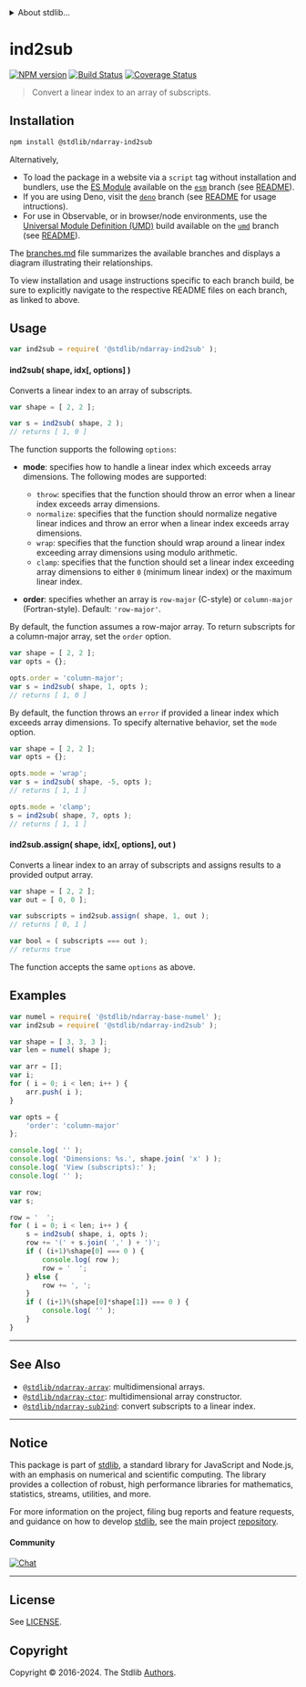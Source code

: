 <!--

@license Apache-2.0

Copyright (c) 2018 The Stdlib Authors.

Licensed under the Apache License, Version 2.0 (the "License");
you may not use this file except in compliance with the License.
You may obtain a copy of the License at

   http://www.apache.org/licenses/LICENSE-2.0

Unless required by applicable law or agreed to in writing, software
distributed under the License is distributed on an "AS IS" BASIS,
WITHOUT WARRANTIES OR CONDITIONS OF ANY KIND, either express or implied.
See the License for the specific language governing permissions and
limitations under the License.

-->


<details>
  <summary>
    About stdlib...
  </summary>
  <p>We believe in a future in which the web is a preferred environment for numerical computation. To help realize this future, we've built stdlib. stdlib is a standard library, with an emphasis on numerical and scientific computation, written in JavaScript (and C) for execution in browsers and in Node.js.</p>
  <p>The library is fully decomposable, being architected in such a way that you can swap out and mix and match APIs and functionality to cater to your exact preferences and use cases.</p>
  <p>When you use stdlib, you can be absolutely certain that you are using the most thorough, rigorous, well-written, studied, documented, tested, measured, and high-quality code out there.</p>
  <p>To join us in bringing numerical computing to the web, get started by checking us out on <a href="https://github.com/stdlib-js/stdlib">GitHub</a>, and please consider <a href="https://opencollective.com/stdlib">financially supporting stdlib</a>. We greatly appreciate your continued support!</p>
</details>

# ind2sub

[![NPM version][npm-image]][npm-url] [![Build Status][test-image]][test-url] [![Coverage Status][coverage-image]][coverage-url] <!-- [![dependencies][dependencies-image]][dependencies-url] -->

> Convert a linear index to an array of subscripts.

<!-- Section to include introductory text. Make sure to keep an empty line after the intro `section` element and another before the `/section` close. -->

<section class="intro">

</section>

<!-- /.intro -->

<!-- Package usage documentation. -->

<section class="installation">

## Installation

```bash
npm install @stdlib/ndarray-ind2sub
```

Alternatively,

-   To load the package in a website via a `script` tag without installation and bundlers, use the [ES Module][es-module] available on the [`esm`][esm-url] branch (see [README][esm-readme]).
-   If you are using Deno, visit the [`deno`][deno-url] branch (see [README][deno-readme] for usage intructions).
-   For use in Observable, or in browser/node environments, use the [Universal Module Definition (UMD)][umd] build available on the [`umd`][umd-url] branch (see [README][umd-readme]).

The [branches.md][branches-url] file summarizes the available branches and displays a diagram illustrating their relationships.

To view installation and usage instructions specific to each branch build, be sure to explicitly navigate to the respective README files on each branch, as linked to above.

</section>

<section class="usage">

## Usage

```javascript
var ind2sub = require( '@stdlib/ndarray-ind2sub' );
```

#### ind2sub( shape, idx\[, options] )

Converts a linear index to an array of subscripts.

```javascript
var shape = [ 2, 2 ];

var s = ind2sub( shape, 2 );
// returns [ 1, 0 ]
```

The function supports the following `options`:

-   **mode**: specifies how to handle a linear index which exceeds array dimensions. The following modes are supported:

    -   `throw`: specifies that the function should throw an error when a linear index exceeds array dimensions.
    -   `normalize`: specifies that the function should normalize negative linear indices and throw an error when a linear index exceeds array dimensions.
    -   `wrap`: specifies that the function should wrap around a linear index exceeding array dimensions using modulo arithmetic.
    -   `clamp`: specifies that the function should set a linear index exceeding array dimensions to either `0` (minimum linear index) or the maximum linear index.

-   **order**: specifies whether an array is `row-major` (C-style) or `column-major` (Fortran-style). Default: `'row-major'`.

By default, the function assumes a row-major array. To return subscripts for a column-major array, set the `order` option.

```javascript
var shape = [ 2, 2 ];
var opts = {};

opts.order = 'column-major';
var s = ind2sub( shape, 1, opts );
// returns [ 1, 0 ]
```

By default, the function throws an `error` if provided a linear index which exceeds array dimensions. To specify alternative behavior, set the `mode` option.

```javascript
var shape = [ 2, 2 ];
var opts = {};

opts.mode = 'wrap';
var s = ind2sub( shape, -5, opts );
// returns [ 1, 1 ]

opts.mode = 'clamp';
s = ind2sub( shape, 7, opts );
// returns [ 1, 1 ]
```

#### ind2sub.assign( shape, idx\[, options], out )

Converts a linear index to an array of subscripts and assigns results to a provided output array.

```javascript
var shape = [ 2, 2 ];
var out = [ 0, 0 ];

var subscripts = ind2sub.assign( shape, 1, out );
// returns [ 0, 1 ]

var bool = ( subscripts === out );
// returns true
```

The function accepts the same `options` as above.

</section>

<!-- /.usage -->

<!-- Package usage notes. Make sure to keep an empty line after the `section` element and another before the `/section` close. -->

<section class="notes">

</section>

<!-- /.notes -->

<!-- Package usage examples. -->

<section class="examples">

## Examples

<!-- eslint no-undef: "error" -->

```javascript
var numel = require( '@stdlib/ndarray-base-numel' );
var ind2sub = require( '@stdlib/ndarray-ind2sub' );

var shape = [ 3, 3, 3 ];
var len = numel( shape );

var arr = [];
var i;
for ( i = 0; i < len; i++ ) {
    arr.push( i );
}

var opts = {
    'order': 'column-major'
};

console.log( '' );
console.log( 'Dimensions: %s.', shape.join( 'x' ) );
console.log( 'View (subscripts):' );
console.log( '' );

var row;
var s;

row = '  ';
for ( i = 0; i < len; i++ ) {
    s = ind2sub( shape, i, opts );
    row += '(' + s.join( ',' ) + ')';
    if ( (i+1)%shape[0] === 0 ) {
        console.log( row );
        row = '  ';
    } else {
        row += ', ';
    }
    if ( (i+1)%(shape[0]*shape[1]) === 0 ) {
        console.log( '' );
    }
}
```

</section>

<!-- /.examples -->

<!-- Section to include cited references. If references are included, add a horizontal rule *before* the section. Make sure to keep an empty line after the `section` element and another before the `/section` close. -->

<section class="references">

</section>

<!-- /.references -->

<!-- Section for related `stdlib` packages. Do not manually edit this section, as it is automatically populated. -->

<section class="related">

* * *

## See Also

-   <span class="package-name">[`@stdlib/ndarray-array`][@stdlib/ndarray/array]</span><span class="delimiter">: </span><span class="description">multidimensional arrays.</span>
-   <span class="package-name">[`@stdlib/ndarray-ctor`][@stdlib/ndarray/ctor]</span><span class="delimiter">: </span><span class="description">multidimensional array constructor.</span>
-   <span class="package-name">[`@stdlib/ndarray-sub2ind`][@stdlib/ndarray/sub2ind]</span><span class="delimiter">: </span><span class="description">convert subscripts to a linear index.</span>

</section>

<!-- /.related -->

<!-- Section for all links. Make sure to keep an empty line after the `section` element and another before the `/section` close. -->


<section class="main-repo" >

* * *

## Notice

This package is part of [stdlib][stdlib], a standard library for JavaScript and Node.js, with an emphasis on numerical and scientific computing. The library provides a collection of robust, high performance libraries for mathematics, statistics, streams, utilities, and more.

For more information on the project, filing bug reports and feature requests, and guidance on how to develop [stdlib][stdlib], see the main project [repository][stdlib].

#### Community

[![Chat][chat-image]][chat-url]

---

## License

See [LICENSE][stdlib-license].


## Copyright

Copyright &copy; 2016-2024. The Stdlib [Authors][stdlib-authors].

</section>

<!-- /.stdlib -->

<!-- Section for all links. Make sure to keep an empty line after the `section` element and another before the `/section` close. -->

<section class="links">

[npm-image]: http://img.shields.io/npm/v/@stdlib/ndarray-ind2sub.svg
[npm-url]: https://npmjs.org/package/@stdlib/ndarray-ind2sub

[test-image]: https://github.com/stdlib-js/ndarray-ind2sub/actions/workflows/test.yml/badge.svg?branch=v0.2.2
[test-url]: https://github.com/stdlib-js/ndarray-ind2sub/actions/workflows/test.yml?query=branch:v0.2.2

[coverage-image]: https://img.shields.io/codecov/c/github/stdlib-js/ndarray-ind2sub/main.svg
[coverage-url]: https://codecov.io/github/stdlib-js/ndarray-ind2sub?branch=main

<!--

[dependencies-image]: https://img.shields.io/david/stdlib-js/ndarray-ind2sub.svg
[dependencies-url]: https://david-dm.org/stdlib-js/ndarray-ind2sub/main

-->

[chat-image]: https://img.shields.io/gitter/room/stdlib-js/stdlib.svg
[chat-url]: https://app.gitter.im/#/room/#stdlib-js_stdlib:gitter.im

[stdlib]: https://github.com/stdlib-js/stdlib

[stdlib-authors]: https://github.com/stdlib-js/stdlib/graphs/contributors

[umd]: https://github.com/umdjs/umd
[es-module]: https://developer.mozilla.org/en-US/docs/Web/JavaScript/Guide/Modules

[deno-url]: https://github.com/stdlib-js/ndarray-ind2sub/tree/deno
[deno-readme]: https://github.com/stdlib-js/ndarray-ind2sub/blob/deno/README.md
[umd-url]: https://github.com/stdlib-js/ndarray-ind2sub/tree/umd
[umd-readme]: https://github.com/stdlib-js/ndarray-ind2sub/blob/umd/README.md
[esm-url]: https://github.com/stdlib-js/ndarray-ind2sub/tree/esm
[esm-readme]: https://github.com/stdlib-js/ndarray-ind2sub/blob/esm/README.md
[branches-url]: https://github.com/stdlib-js/ndarray-ind2sub/blob/main/branches.md

[stdlib-license]: https://raw.githubusercontent.com/stdlib-js/ndarray-ind2sub/main/LICENSE

<!-- <related-links> -->

[@stdlib/ndarray/array]: https://github.com/stdlib-js/ndarray-array

[@stdlib/ndarray/ctor]: https://github.com/stdlib-js/ndarray-ctor

[@stdlib/ndarray/sub2ind]: https://github.com/stdlib-js/ndarray-sub2ind

<!-- </related-links> -->

</section>

<!-- /.links -->

